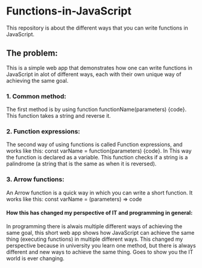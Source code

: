 # Functions-in-JavaScript

This repository is about the different ways that you can write functions in JavaScript.

## The problem:

This is a simple web app that demonstrates how one can write functions in JavaScript in alot of different ways, each with their own unique way of achieving the same goal.

### 1. Common method:

The first method is by using function functionName(parameters) {code}. This function takes a string and reverse it.

### 2. Function expressions:

The second way of using functions is called Function expressions, and works like this:
const varName = function(parameters) {code}. In This way the function is declared as a variable. This function checks if a string is a palindrome (a string that is the same as when it is reversed).

### 3. Arrow functions:

An Arrow function is a quick way in which you can write a short function. It works like this: const varName = (parameters) => code

#### How this has changed my perspective of IT and programming in general:

In programming there is alwais multiple different ways of achieving the same goal, this short web app shows how JavaScript can achieve the same thing (executing functions) in multiple different ways. This changed my perspective because in university you learn one method, but there is always different and new ways to achieve the same thing. Goes to show you the IT world is ever changing.
